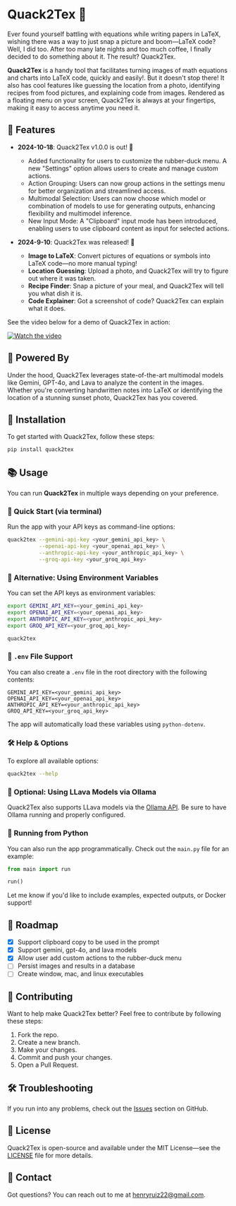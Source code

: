 # Quack2Tex 🦆

Ever found yourself battling with equations while writing papers in LaTeX, wishing there was a way to just snap a picture and boom—LaTeX code? Well, I did too. After too many late nights and too much coffee, I finally decided to do something about it. The result? Quack2Tex.

**Quack2Tex** is a handy tool that facilitates turning images of math equations and charts into LaTeX code, quickly and easily!. But it doesn't stop there! It also has cool features like guessing the location from a photo, identifying recipes from food pictures, and explaining code from images. Rendered as a floating menu on your screen, Quack2Tex is always at your fingertips, making it easy to access anytime you need it.

## 🚀 Features

- **2024-10-18**: Quack2Tex v1.0.0 is out! 🎉   
  - Added functionality for users to customize the rubber-duck menu. A new "Settings" option allows users to create and manage custom actions.
  - Action Grouping: Users can now group actions in the settings menu for better organization and streamlined access.
  - Multimodal Selection: Users can now choose which model or combination of models to use for generating outputs, enhancing flexibility and multimodel inference.
  - New Input Mode: A "Clipboard" input mode has been introduced, enabling users to use clipboard content as input for selected actions.

- **2024-9-10**: Quack2Tex was released! 🎉 

  - **Image to LaTeX**: Convert pictures of equations or symbols into LaTeX code—no more manual typing!
  - **Location Guessing**: Upload a photo, and Quack2Tex will try to figure out where it was taken.
  - **Recipe Finder**: Snap a picture of your meal, and Quack2Tex will tell you what dish it is.
  - **Code Explainer**: Got a screenshot of code? Quack2Tex can explain what it does.

[//]: # (![Quack2Tex in action]&#40;https://raw.githubusercontent.com/haruiz/Quack2TeX/main/images/quack2tex.gif&#41;)

See the video below for a demo of Quack2Tex in action:

[![Watch the video](https://img.youtube.com/vi/kkyJtEnfUgo/maxresdefault.jpg)](https://youtu.be/kkyJtEnfUgo)

## 🧠 Powered By

Under the hood, Quack2Tex  leverages state-of-the-art multimodal models like Gemini, GPT-4o, and Lava to analyze the content in the images. Whether you're converting handwritten notes into LaTeX or identifying the location of a stunning sunset photo, Quack2Tex has you covered.

## 🔧 Installation

To get started with Quack2Tex, follow these steps:

```bash
pip install quack2tex
```

## 📚 Usage

You can run **Quack2Tex** in multiple ways depending on your preference.

### 🏁 Quick Start (via terminal)

Run the app with your API keys as command-line options:

```bash
quack2tex --gemini-api-key <your_gemini_api_key> \
          --openai-api-key <your_openai_api_key> \
          --anthropic-api-key <your_anthropic_api_key> \
          --groq-api-key <your_groq_api_key>
```

### 🌱 Alternative: Using Environment Variables

You can set the API keys as environment variables:

```bash
export GEMINI_API_KEY=<your_gemini_api_key>
export OPENAI_API_KEY=<your_openai_api_key>
export ANTHROPIC_API_KEY=<your_anthropic_api_key>
export GROQ_API_KEY=<your_groq_api_key>

quack2tex
```

### 📄 `.env` File Support

You can also create a `.env` file in the root directory with the following contents:

```env
GEMINI_API_KEY=<your_gemini_api_key>
OPENAI_API_KEY=<your_openai_api_key>
ANTHROPIC_API_KEY=<your_anthropic_api_key>
GROQ_API_KEY=<your_groq_api_key>
```

The app will automatically load these variables using `python-dotenv`.

### 🛠️ Help & Options

To explore all available options:

```bash
quack2tex --help
```

### 🧠 Optional: Using LLava Models via Ollama

Quack2Tex also supports LLava models via the [Ollama API](https://ollama.com). Be sure to have Ollama running and properly configured.

### 🐍 Running from Python

You can also run the app programmatically. Check out the `main.py` file for an example:

```python
from main import run

run()
```

Let me know if you'd like to include examples, expected outputs, or Docker support!

## 📝 Roadmap

- [x] Support clipboard copy to be used in the prompt
- [x] Support gemini, gpt-4o, and lava models
- [x] Allow user add custom actions to the rubber-duck menu
- [ ] Persist images and results in a database
- [ ] Create window, mac, and linux executables

## 🤝 Contributing

Want to help make Quack2Tex better? Feel free to contribute by following these steps:

1. Fork the repo.
2. Create a new branch.
3. Make your changes.
4. Commit and push your changes.
5. Open a Pull Request.

## 🛠️ Troubleshooting

If you run into any problems, check out the [Issues](https://github.com/haruiz/Quack2TeX/issues) section on GitHub.

## 📄 License

Quack2Tex is open-source and available under the MIT License—see the [LICENSE](LICENSE) file for more details.

## 📧 Contact

Got questions? You can reach out to me at [henryruiz22@gmail.com](mailto:henryruiz22@gmail.com).
